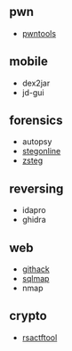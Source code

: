 ## pwn

* [pwntools]()

## mobile

* dex2jar
* jd-gui

## forensics

* autopsy
* [stegonline](https://georgeom.net/StegOnline/upload)
* [zsteg](https://github.com/zed-0xff/zsteg)

## reversing

* idapro
* ghidra

## web

* [githack]()
* [sqlmap]()
* nmap

## crypto

* [rsactftool](https://github.com/Ganapati/RsaCtfTool)
